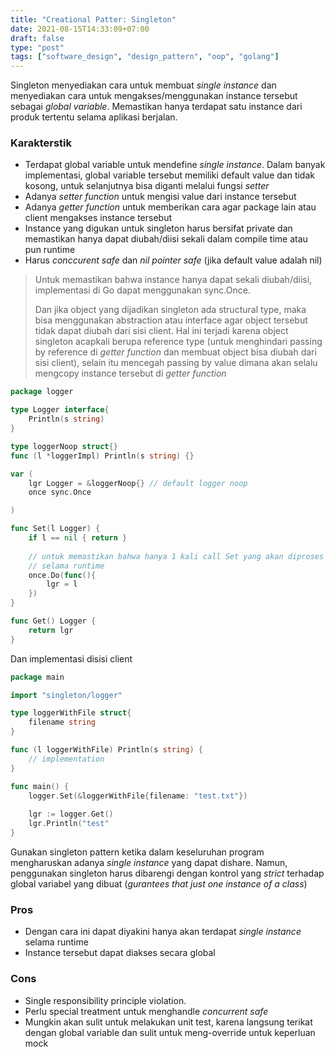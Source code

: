 ```yaml
---
title: "Creational Patter: Singleton"
date: 2021-08-15T14:33:09+07:00
draft: false
type: "post"
tags: ["software_design", "design_pattern", "oop", "golang"]
---
```


Singleton menyediakan cara untuk membuat *single instance* dan menyediakan cara untuk mengakses/menggunakan instance tersebut sebagai *global variable*. Memastikan hanya terdapat satu instance dari produk tertentu selama aplikasi berjalan.

### Karakterstik
- Terdapat global variable untuk mendefine *single instance*. Dalam banyak implementasi, global variable tersebut memiliki default value dan tidak kosong, untuk selanjutnya bisa diganti melalui fungsi *setter*
- Adanya *setter function* untuk mengisi value dari instance tersebut
- Adanya *getter function* untuk memberikan cara agar package lain atau client mengakses instance tersebut
- Instance yang digukan untuk singleton harus bersifat private dan memastikan hanya dapat diubah/diisi sekali dalam compile time atau pun runtime  
- Harus *conccurent safe* dan *nil pointer safe* (jika default value adalah nil)

> Untuk memastikan bahwa instance hanya dapat sekali diubah/diisi, implementasi di Go dapat menggunakan sync.Once.
> 
> Dan jika object yang dijadikan singleton ada structural type, maka bisa menggunakan abstraction atau interface agar object tersebut tidak dapat diubah dari sisi client. Hal ini terjadi karena object singleton acapkali berupa reference type (untuk menghindari passing by reference di *getter function*  dan membuat object bisa diubah dari sisi client), selain itu mencegah passing by value dimana akan selalu mengcopy instance tersebut di *getter function*

```go
package logger

type Logger interface{
	Println(s string)
}

type loggerNoop struct{}
func (l *loggerImpl) Println(s string) {}

var (
	lgr Logger = &loggerNoop{} // default logger noop
	once sync.Once

)

func Set(l Logger) {
	if l == nil { return }
	
	// untuk memastikan bahwa hanya 1 kali call Set yang akan diproses
	// selama runtime
	once.Do(func(){
		lgr = l
	})
}

func Get() Logger {
	return lgr
}

```

Dan implementasi disisi client 
```go
package main

import "singleton/logger"

type loggerWithFile struct{
	filename string
}

func (l loggerWithFile) Println(s string) {
	// implementation
}

func main() {
	logger.Set(&loggerWithFile{filename: "test.txt"})
	
	lgr := logger.Get()
	lgr.Println("test"
}
```

Gunakan singleton pattern ketika dalam keseluruhan program mengharuskan adanya *single instance* yang dapat dishare. Namun, penggunakan singleton harus dibarengi dengan kontrol yang *strict* terhadap global variabel yang dibuat (*gurantees that just one instance of a class*)

### Pros
- Dengan cara ini dapat diyakini hanya akan terdapat *single instance* selama runtime
- Instance tersebut dapat diakses secara global 

### Cons
- Single responsibility principle violation. 
- Perlu special treatment untuk menghandle *concurrent safe*
- Mungkin akan sulit untuk melakukan unit test, karena langsung terikat dengan global variable dan sulit untuk meng-override untuk keperluan mock